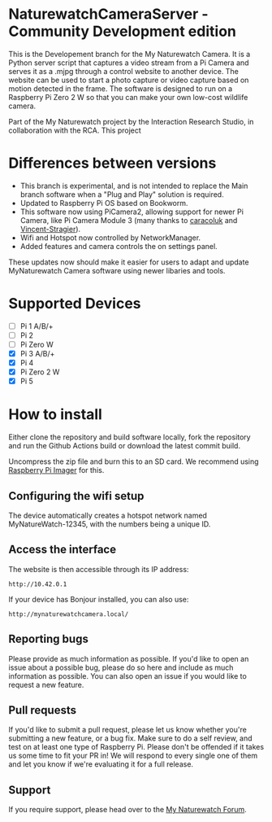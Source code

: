 # NaturewatchCameraServer - Community Development edition

This is the Developement branch for the My Naturewatch Camera. It is a Python server 
script that captures a video stream from a Pi Camera and serves it as a .mjpg 
through a control website to another device. The website can be used to start 
a photo capture or video capture based on motion detected in the frame. The 
software is designed to run on a Raspberry Pi Zero 2 W so that you can make your 
own low-cost wildlife camera.

Part of the My Naturewatch project by the Interaction Research Studio, in collaboration with the RCA. This project 


# Differences between versions

- This branch is experimental, and is not intended to replace the Main branch software when a "Plug and Play" solution is required.
- Updated to Raspberry Pi OS based on Bookworm.
- This software now using PiCamera2, allowing support for newer Pi Camera, like Pi Camera Module 3 (many thanks to [caracoluk](https://github.com/caracoluk) and [Vincent-Stragier](https://github.com/Vincent-Stragier)).
- Wifi and Hotspot now controlled by NetworkManager.
- Added features and camera controls the on settings panel.

These updates now should make it easier for users to adapt and update MyNaturewatch Camera software using newer libaries and tools.

# Supported Devices

- [ ] Pi 1 A/B/+
- [ ] Pi 2
- [ ] Pi Zero W
- [x] Pi 3 A/B/+
- [x] Pi 4
- [x] Pi Zero 2 W
- [x] Pi 5

# How to install

Either clone the repository and build software locally, fork the repository and run the Github Actions build or download the latest commit build.

Uncompress the zip file and burn this to an SD card. We recommend using [Raspberry Pi Imager](https://www.raspberrypi.com/software/) for this.

## Configuring the wifi setup

The device automatically creates a hotspot network named MyNatureWatch-12345, with the numbers being a unique ID. 

## Access the interface

The website is then accessible through its IP address:

	http://10.42.0.1
	
If your device has Bonjour installed, you can also use:

	http://mynaturewatchcamera.local/
	

## Reporting bugs

Please provide as much information as possible. If you'd like to open an issue about a
possible bug, please do so here and include as much information as possible. You can 
also open an issue if you would like to request a new feature. 

## Pull requests

If you'd like to submit a pull request, please let us know whether you're submitting a
new feature, or a bug fix. Make sure to do a self review, and test on at least one type 
of Raspberry Pi. Please don't be offended if it takes us some time to fit your PR in! 
We will respond to every single one of them and let you know if we're evaluating it for 
a full release.

## Support

If you require support, please head over to the [My Naturewatch Forum](https://mynaturewatch.net/forum).


